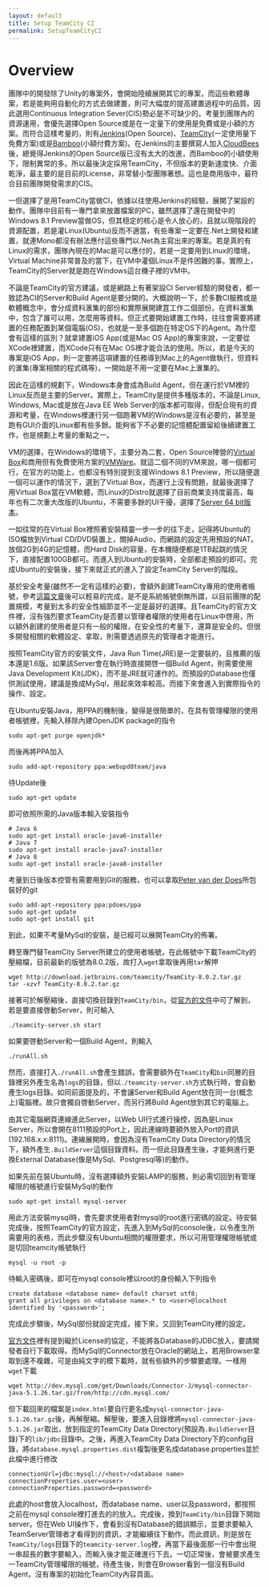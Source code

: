 ```yaml
---
layout: default
title: Setup TeamCity CI
permalink: SetupTeamCityCI
---
```


# Overview #

團隊中的開發除了Unity的專案外，會開始陸續展開其它的專案，而這些軟體專案，若是能夠用自動化的方式去做建置，則可大幅度的提高建置過程中的品質。因此選用Continuous Integration Sever(CIS)勢必是不可缺少的。考量到團隊內的資源運用，會優先選擇Open Source或是在一定量下的使用是免費或是小額的方案。而符合這樣考量的，則有[Jenkins][100010](Open Source)、[TeamCity][100020](一定使用量下免費方案)或是[Bamboo][100030](小額付費方案)。在Jenkins的主要撰寫人加入[CloudBees][100040]後，總覺得Jenkins的Open Source版已沒有太大的改進，而Bamboo的小額使用下，限制異常的多。所以最後決定採用TeamCity，不但版本的更新速度快、介面乾淨，最主要的是目前的License，非常替小型團隊著想。這也是商用版中，最符合目前團隊開發需求的CIS。

一但選擇了是用TeamCity當做CI，依據以往使用Jenkins的經驗，展開了架設的動作。團隊中目前有一專門拿來放置檔案的PC，雖然選擇了還在開發中的Windows 8.1 Preview當做OS，但其穏定的核心是令人放心的，且就以現階段的資源配置，若是灌Linux(Ubuntu)反而不適當，有些專案一定要在.Net上開發和建置，就連Mono都沒有辦法應付這些專門以.Net為主寫出來的專案。若是真的有Linux的需求，團隊內現在的Mac是可以應付的，若是一定要用到Linux的環境，Virtual Machine非常普及的當下，在VM中灌個Linux不是件困難的事。實際上，TeamCity的Server就是跑在Windows這台機子裡的VM中。

不論是TeamCity的官方建議，或是網路上有著架設CI Server經驗的開發者，都一致認為CI的Server和Build Agent是要分開的。大概說明一下，於多數CI服務或是軟體概念中，會分成資料滙集的部份和實際展開建罝工作二個部份。在資料滙集中，包含了誰可以用，怎麼用等資料。但正式要開始建置工作時，往往會需要將建置的任務配置到某個電腦(OS)，也就是一至多個跑在特定OS下的Agent。為什麼會有這樣的區別？就拿建置iOS App(或是Mac OS App)的專案來說，一定要從XCode裡建置，而XCode只有在Mac OS裡才能合法的使用。所以，若是今天的專案是iOS App，則一定要將這項建置的任務導到Mac上的Agent做執行，但資料的滙集(專案相關的程式碼等)，一開始是不用一定要在Mac上滙集的。

因此在這樣的規劃下，Windows本身會成為Build Agent，但在運行於VM裡的Linux反而是主要的Server。實際上，TeamCity是提供多種版本的，不論是Linux, Windows, Mac或是放在Java EE Web Server的版本都可取得，但配合現有的資源和考量，在Windows裡運行另一個跑著VM的Windows是沒有必要的，甚至是跑有GUI介面的Linux都有些多餘。能夠省下不必要的記憶體配置留給後續建置工作，也是規劃上考量的重點之一。

VM的選擇，在Windows的環境下，主要分為二套，Open Source陣營的[Virtual Box][100050]和商用但有免費使用方案的[VMWare][100060]。就這二個不同的VM來說，哪一個都可行，在官方的功能上，也都沒有特別提到支援Windows 8.1 Preview，所以隨便選一個可以運作的情況下，選到了Virtual Box，而運行上沒有問題，就最後選擇了用Virtual Box當在VM軟體，而Linux的Distro就選擇了目前商業支持度最高，每年也有二次重大改版的Ubuntu，不需要多餘的UI干擾，選擇了[Server 64 bit版本][100070]。

一如往常的在Virtual Box裡照著安裝精靈一步一步的往下走，記得將Ubuntu的ISO檔放到Virtual CD/DVD裝置上，關掉Audio，而網路的設定先用預設的NAT。放個2G到4G的記憶體，而Hard Disk的容量，在本機隨便都是1TB起跳的情況下，直接配置100GB都可。而進入到Ubuntu的安裝時，全部都走預設的即可。完成Ubuntu的安裝後，接下來就正式的進入了設定TeamCity Server的階段。

基於安全考量(雖然不一定有這樣的必要)，會額外創建TeamCity專用的使用者帳號，參考[這篇文章][100100]後可以輕易的完成，是不是系統帳號倒無所謂，以目前團隊的配置規模，考量到太多的安全性細節並不一定是最好的選擇。且TeamCity的官方文件裡，沒有強烈要求TeamCity是否要以管理者權限的使用者在Linux中啓用，所以額外創建的使用者是只有一般的權限，在安全性的考量下，還算是安全的。但很多開發相關的軟體設定、拿取，則需要透過原先的管理者才能進行。

按照TeamCity官方的安裝文件，Java Run Time(JRE)是一定要裝的，且推薦的版本還是1.6版。如果該Server會在執行時直接開啓一個Build Agent，則需要使用Java Development Kit(JDK)，而不是JRE就可運作的。而預設的Database也僅供測試使用，建議是換成MySql，用起來效率較高。而接下來會進入到實際指令的操作、設定。

在Ubuntu安裝Java，用PPA的機制後，變得是很簡單的，在具有管理權限的使用者帳號裡，先輸入移除內建OpenJDK package的指令

    sudo apt-get purge openjdk*

而後再將PPA加入

    sudo add-apt-repository ppa:webupd8team/java

待Update後

    sudo apt-get update

即可依照所需的Java版本輸入安裝指令

    # Java 6
    sudo apt-get install oracle-java6-installer
    # Java 7
    sudo apt-get install oracle-java7-installer
    # Java 8
    sudo apt-get install oracle-java8-installer

考量到日後版本控管有需要用到Git的服務，也可以拿取[Peter van der Does][100200]所包裝好的git

    sudo add-apt-repository ppa:pdoes/ppa
    sudo apt-get update
    sudo apt-get install git

到此，如果不考量MySql的安裝，是已經可以展開TeamCity的佈署。

轉至專門替TeamCity Server所建立的使用者帳號，在此帳號中下載TeamCity的壓縮檔，目前最新的版號為8.0.2版，故打入`wget`拿取後再用`tar`解押

    wget http://download.jetbrains.com/teamcity/TeamCity-8.0.2.tar.gz
    tar -xzvf TeamCity-8.0.2.tar.gz

接著可於解壓縮後，直接切換目錄到`TeamCity/bin`，從[官方的文件][100300]中可了解到，若是要直接啓動Server，則可輸入

    ./teamcity-server.sh start

如果要啓動Server和一個Build Agent，則輸入

    ./runAll.sh

然而，直接打入`./runAll.sh`會產生錯誤，會需要額外在`TeamCity`和`bin`同層的目錄裡另外產生名為`logs`的目錄，但以`./teamcity-server.sh`方式執行時，會自動產生logs目錄。如同前面提及的，不會讓Server和Build Agent放在同一台(概念上)電腦裡。故只會獨自啓動Server，而另行將Build Agent放到其它的電腦上。

由其它電腦網頁連線進此Server，以Web UI行式進行操控，因為是Linux Server，所以會開在8111預設的Port上，因此連線時要額外放入Port的資訊(192.168.x.x:8111)。連線展開時，會因為沒有TeamCity Data Directory的情況下，額外產生`.BuildServer`這個目錄資料。而一但此目錄產生後，才能夠進行更換External Database(像是MySql、Postgresql等)的動作。

如果先前在裝Ubuntu時，沒有選擇額外安裝LAMP的服務，則必需切回到有管理權限的帳號進行安裝MySql的動作

    sudo apt-get install mysql-server

用此方法安裝mysql時，會先要求使用者對mysql的root進行密碼的設定。待安裝完成後，按照TeamCity的官方設定，先進入到MySql的console後，以令產生所需要用的表格，而此步驟沒有Ubuntu相關的權限要求，所以可用管理權限帳號或是切回teamcity帳號執行

    mysql -u root -p

待輸入密碼後，即可在mysql console裡以root的身份輸入下列指令

    create database <database name> default charset utf8;
    grant all privileges on <database name>.* to <user>@localhost identified by '<password>';

完成此步驟後，MySql部份就設定完成，接下來，又回到TeamCity裡的設定。

[官方文件][100400]裡有提到礙於License的協定，不能將各Database的JDBC放入，要請開發者自行下載取得。而MySql的Connector放在Oracle的網站上，若用Browser拿取到還不複雜，可是由純文字的模下載時，就有些額外的步驟要處理。一樣用`wget`下載

    wget http://dev.mysql.com/get/Downloads/Connector-J/mysql-connector-java-5.1.26.tar.gz/from/http://cdn.mysql.com/

但下載回來的檔案是`index.html`要自行更名成`mysql-connector-java-5.1.26.tar.gz`後，再解壓縮。解壓後，要進入目錄裡將`mysql-connector-java-5.1.26.jar`取出，放到指定的TeamCity Data Directory(預設為`.BuildServer`目錄)下的`lib/jdbc`目錄中。之後，再進入TeamCity Data Directory下的config目錄，將`database.mysql.properties.dist`複製後更名成database.properties並於此檔中進行修改

    connectionUrl=jdbc:mysql://<host>/<database name>
    connectionProperties.user=<user>
    connectionProperties.password=<password>

此處的host會放入localhost，而database name、user以及password，都按照之前在mysql console裡打進去的的放入。完成後，換到`TeamCity/bin`目錄下開始server。但在Web UI操作下，會看到沒有Database的錯誤顯示，並要求要輸入TeamServer管理者才看得到的資訊，才能繼續往下動作。而此資訊，則是放在`TeamCity/logs`目錄下的`teamcity-server.log`裡，再當下最後面那一行中會出現一串超長的數字要輸入，而輸入後才能正確進行下去。一切正常後，會被要求產生一TeamCity管理權限的帳號，待產生後，則會在Browser看到一個沒有Build Agent，沒有專案的初始化TeamCity內容頁面。

[100010]: http://jenkins-ci.org "Jenkins"
[100020]: http://www.jetbrains.com/teamcity/ "TeamCity"
[100030]: https://www.atlassian.com/software/bamboo "Bamboo"
[100040]: http://www.cloudbees.com/#slide-1 "CloudBees"
[100050]: https://www.virtualbox.org "Jenkins"
[100060]: http://www.vmware.com/ap/ "VMWare"
[100070]: http://www.ubuntu.com/download/server "Ubuntu Server"
[100100]: http://www.howtogeek.com/howto/ubuntu/add-a-user-on-ubuntu-server/ "Add a user on ubuntu server"
[100200]: http://blog.avirtualhome.com/git-ppa-for-ubuntu/ "Git PPA for Ubuntu"
[100300]: http://confluence.jetbrains.com/display/TCD8/Installing+and+Configuring+the+TeamCity+Server "Installing and Configuring the TeamCity Server"
[100400]: http://confluence.jetbrains.com/display/TCD8/Setting+up+an+External+Database "Setting up an External Database"
